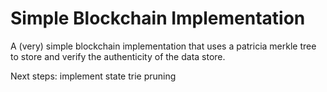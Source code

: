 # Simple Blockchain Implementation

A (very) simple blockchain implementation that uses a patricia merkle tree to store and verify the authenticity of the data store.

Next steps: implement state trie pruning
